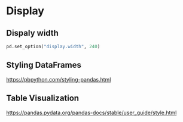# Display

## Dispaly width
```py
pd.set_option("display.width", 240)
```

## Styling DataFrames
https://pbpython.com/styling-pandas.html

## Table Visualization
https://pandas.pydata.org/pandas-docs/stable/user_guide/style.html
